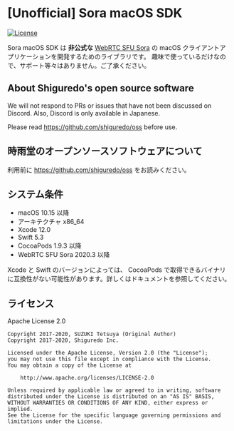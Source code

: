 # [Unofficial] Sora macOS SDK

[![License](https://img.shields.io/badge/License-Apache%202.0-blue.svg)](https://opensource.org/licenses/Apache-2.0)

Sora macOS SDK は **非公式な** [WebRTC SFU Sora](https://sora.shiguredo.jp) の macOS クライアントアプリケーションを開発するためのライブラリです。
趣味で使っているだけなので、サポート等々はありません。ご了承ください。

## About Shiguredo's open source software

We will not respond to PRs or issues that have not been discussed on Discord. Also, Discord is only available in Japanese.

Please read https://github.com/shiguredo/oss before use.

## 時雨堂のオープンソースソフトウェアについて

利用前に https://github.com/shiguredo/oss をお読みください。

## システム条件

- macOS 10.15 以降
- アーキテクチャ x86_64
- Xcode 12.0
- Swift 5.3
- CocoaPods 1.9.3 以降
- WebRTC SFU Sora 2020.3 以降

Xcode と Swift のバージョンによっては、  CocoaPods で取得できるバイナリに互換性がない可能性があります。詳しくはドキュメントを参照してください。

## ライセンス

Apache License 2.0

```
Copyright 2017-2020, SUZUKI Tetsuya (Original Author)
Copyright 2017-2020, Shiguredo Inc.

Licensed under the Apache License, Version 2.0 (the "License");
you may not use this file except in compliance with the License.
You may obtain a copy of the License at

    http://www.apache.org/licenses/LICENSE-2.0

Unless required by applicable law or agreed to in writing, software
distributed under the License is distributed on an "AS IS" BASIS,
WITHOUT WARRANTIES OR CONDITIONS OF ANY KIND, either express or implied.
See the License for the specific language governing permissions and
limitations under the License.
```
